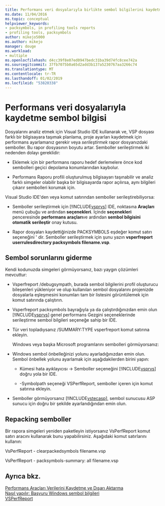 ```yaml
---
title: Performans veri dosyalarıyla birlikte sembol bilgilerini kaydetme | Microsoft Docs
ms.date: 11/04/2016
ms.topic: conceptual
helpviewer_keywords:
- packsymbols, in profiling tools reports
- profiling tools, packsymbols
author: mikejo5000
ms.author: mikejo
manager: douge
ms.workload:
- multiple
ms.openlocfilehash: d4cc39f8e07ed0947bedc31ba39d74fc8cee742a
ms.sourcegitcommit: 37fb7075b0a65d2add3b137a5230767aa3266c74
ms.translationtype: MT
ms.contentlocale: tr-TR
ms.lasthandoff: 01/02/2019
ms.locfileid: "53820338"
---
```

# <a name="saving-symbol-information-with-performance-data-files"></a>Performans veri dosyalarıyla kaydetme sembol bilgisi

Dosyalarını analiz etmek için Visual Studio IDE kullanarak ve, VSP dosyası farklı bir bilgisayara taşımak planlama, proje ayarları kaydetmek için performans ayarlamanız gerekir veya *serileştirmek* rapor dosyanızdaki semboller. Bu rapor dosyasının boyutu artar. Semboller serileştirmek iki nedenden dolayı gereklidir:

- Eklemek için bir performans raporu hedef derlemelere önce kod sembolleri geçici depolama konumlarından kaybolur.

- Performans Raporu profili oluşturulmuş bilgisayarı taşınabilir ve analiz farklı simgeler olabilir başka bir bilgisayarda rapor açılırsa, aynı bilgileri çıkarır sembolleri korumak için.

Visual Studio IDE'den veya komut satırından semboller serileştirebiliyorsa:

- Semboller serileştirmek için [!INCLUDE[vsprvs](../code-quality/includes/vsprvs_md.md)] IDE, noktasına **Araçları** menü çubuğu ve ardından **seçenekleri**. İçinde **seçenekleri** penceresinde **performans araçları**ve ardından **sembol bilgisini otomatik serileştir** onay kutusu.

- Rapor dosyaları kaydettiğinizde PACKSYMBOLS eşdeğer komut satırı seçeneğini ' dir. Semboller serileştirmek için şunu yazın **vsperfreport userrulesdirectory packsymbols filename.vsp**.

## <a name="troubleshooting-symbol-problems"></a>Sembol sorunlarını giderme

Kendi kodunuzda simgeleri görmüyorsanız, bazı yaygın çözümleri mevcuttur:

- Vsperfreport /debugsympath, burada sembol bilgilerini profil oluşturucu bileşenleri yükleniyor ve olup kullanılan sembol dosyalarını projenizde dosyalarla eşleşmesini konumları tam bir listesini görüntülemek için komut satırında çalıştırın.

- Vsperfreport packsymbols bayrağıyla ya da çalıştırdığınızdan emin olun [!INCLUDE[vsprvs](../code-quality/includes/vsprvs_md.md)] genel performans Gezgini seçeneklerinde serileştirme sembol bilgileri seçeneğe sahip bir IDE.

- Tür veri topladıysanız /SUMMARY:TYPE vsperfreport komut satırına ekleyin.

  Windows veya başka Microsoft programlarını sembolleri görmüyorsanız:

- Windows sembol önbelleğinizi yolunu ayarladığınızdan emin olun. Sembol önbellek yolunu ayarlamak için aşağıdakilerden birini yapın:

  - Kümesi hata ayıklayıcısı -> Semboller seçeneğini [!INCLUDE[vsprvs](../code-quality/includes/vsprvs_md.md)] doğru yola bir IDE.

  - -Symbolpath seçeneği VSPerfReport, semboller içeren için komut satırına ekleyin.

- Semboller görmüyorsanız [!INCLUDE[vstecasp](../code-quality/includes/vstecasp_md.md)], sembol sunucusu ASP sunucu için doğru bir şekilde ayarlandığından emin olun.

## <a name="repacking-symbols"></a>Repacking semboller

Bir rapora simgeleri yeniden paketleyin istiyorsanız VsPerfReport komut satırı aracını kullanarak bunu yapabilirsiniz. Aşağıdaki komut satırlarını kullanın:

VsPerfReport - clearpackedsymbols filename.vsp

VsPerfReport - packsymbols-summary: all filename.vsp

## <a name="see-also"></a>Ayrıca bkz.

[Performans Araçları Verilerini Kaydetme ve Dışarı Aktarma](../profiling/saving-and-exporting-performance-tools-data.md)  
[Nasıl yapılır: Başvuru Windows sembol bilgileri](../profiling/how-to-reference-windows-symbol-information.md)  
[VSPerfReport](../profiling/vsperfreport.md)